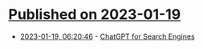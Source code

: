 # [Published on 2023-01-19](index.md)

* [2023-01-19, 06:20:46](https://news.ycombinator.com/item?id=34437307) - [ChatGPT for Search Engines](https://addons.mozilla.org/en-US/firefox/addon/chatgpt-for-search-engines/)
